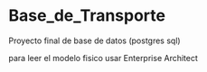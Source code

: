 # Base_de_Transporte
Proyecto final de base de datos (postgres sql)

para  leer el modelo fisico usar Enterprise Architect
